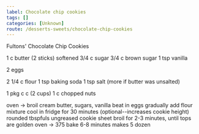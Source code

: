 ```yaml
---
label: Chocolate chip cookies
tags: []
categories: [Unknown]
route: /desserts-sweets/chocolate-chip-cookies
---
```


Fultons' Chocolate Chip Cookies

1 c butter (2 sticks) softened
3/4 c sugar
3/4 c brown sugar
1 tsp vanilla

2 eggs

2 1/4 c flour
1 tsp baking soda
1 tsp salt (more if butter was unsalted)

1 pkg c c (2 cups)
1 c chopped nuts

oven -> broil
cream butter, sugars, vanilla
beat in eggs
gradually add flour mixture
cool in fridge for 30 minutes (optional--increases cookie height)
rounded tbspfuls ungreased cookie sheet
broil for 2-3 minutes, until tops are golden
oven -> 375
bake 6-8 minutes
makes 5 dozen
